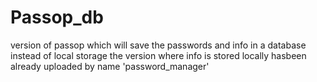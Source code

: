 # Passop_db 
  version of passop which will save the passwords and info in a database instead of local storage
  the version where info is stored locally hasbeen already uploaded by name 'password_manager'
